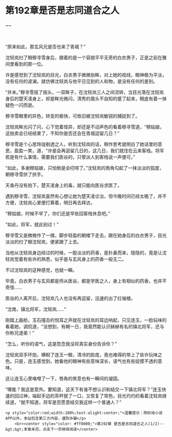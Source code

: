 # 第192章是否是志同道合之人
~~
    	    <p name="pagetop" href="javascript:void(0);" onclick="return false" style="line-height: 35px;padding: 10px;color: #333;"> </p><p>“原来如此，那玄风兄是否也来了青城？”</p><p>沈轻岚扫了眼穆寻雪身后，跟着的是一个容貌平平无奇的白衣男子，正是之前在雅间里看到的那一位。</p><p>许是感觉到了沈轻岚的目光，白衣男子微微抬眸，对上她的视线，眼神极为平淡，没有任何的波澜，就仿佛沈轻岚与他平日见到的人和物，是没有任何的差别。</p><p>“并未。”穆寻雪摇了摇头，一双眸子，在沈轻岚三人之间流转，当目光落在沈轻岚身后的楚天凌身上，却是眸光微闪，清秀的眉头不自知的蹙了起来，眼底有着一抹疑色一闪而逝。</p><p>穆寻雪眼里的异色，转变的极快，可依旧被沈轻岚敏锐的捕捉到了。</p><p>沈轻岚眸光闪了闪，心下觉着怪异，却还是不动声色的看着穆寻雪道，“穆姑娘，这拍卖会已经结束了，不知你是否还会在青城逗留几日？”</p><p>穆寻雪是个心思玲珑剔透之人，听到沈轻岚的话，稍作思考就明白了她话里的意思，盈盈一笑，道，“许是会再逗留几日的，这几日，我们就住在云来客栈。将军若是有什么事情，需要我们医谷的，只管派人到客栈说一声便可。”</p><p>“如此，多谢穆姑娘，只怕倒是会叨唠了。”沈轻岚的唇角勾起了一抹淡淡的弧度，朝穆寻雪拱了拱手。</p><p>天香丹没有拍下，楚天凌身上的毒，就只能向医谷求医了。</p><p>遇到穆寻雪，沈轻岚虽然有心想让她为楚天凌诊治，但今晚时间已经太晚了，并不方便，沈轻岚心里便打算着，明日再去拜访。</p><p>“穆姑娘，时候不早了，你们还是早些回客栈休息吧。”</p><p>“如此，将军，就此别过！”</p><p>穆寻雪又是微微作了一揖，脚步轻盈的朝楼下走去，跟在她身后的白衣男子，目光淡淡的扫了眼沈轻岚，便紧跟了上去。</p><p>当他从沈轻岚身边经过的时候，一股淡淡的药香，是扑鼻而来，隐隐的，竟是让沈轻岚觉着有些许的熟悉，似乎是与玄风身上的药香一般无二。</p><p>不过沈轻岚的这种感觉，也就一瞬。</p><p>毕竟，白衣男子与玄风都是师从医谷，都是学医之人，身上有相似的药香，也并不奇怪……</p><p>医谷的人离开后，沈轻岚几人也没有再逗留，迅速的出了红袖楼。</p><p>“沈南，镇北将军，沈轻岚……”</p><p>刚踏上画舫，玉石撞击的悦耳之声就在沈轻岚的耳边响起，只见连玉，一脸玩味的看着她，调侃道，“没想到，有朝一日，我竟然能认识赫赫有名的镇北将军，还与你称兄道弟！”</p><p>“怎么，听你的语气，这是怨念我没将真实身份告诉你？”</p><p>沈轻岚双手环抱，横睨了连玉一眼，清冷的脸庞，竟也难得的带上了些许玩味之色。只是，连玉感觉到，她看他的眼神有些意味深长，语气也有些捉摸不透的意味。</p><p>这让连玉心里咯噔了一下，唇角的笑意也有一瞬间的凝固。</p><p>“哪能？我这是意外。要知道，这天下有谁不想认识和结交一下镇北将军？”连玉快速的回过神，端起手边的茶杯抿了一口，又恢复了常色，目光灼灼的看着沈轻岚继续道，“就不知道，将军是否愿意结交我这样一个普通人？”</p>
    	
   	<p style="color:red;width:100%;text-alight:center;">温馨提示：除妙阅小说APP以外，本站包含第三方内容，谨防诈骗</p>
    	<br><center style="color: #ff0000;">第192章 是否是志同道合之人(1/2)--&gt;&gt;本章未完，点击下一页继续阅读</center>
    	
